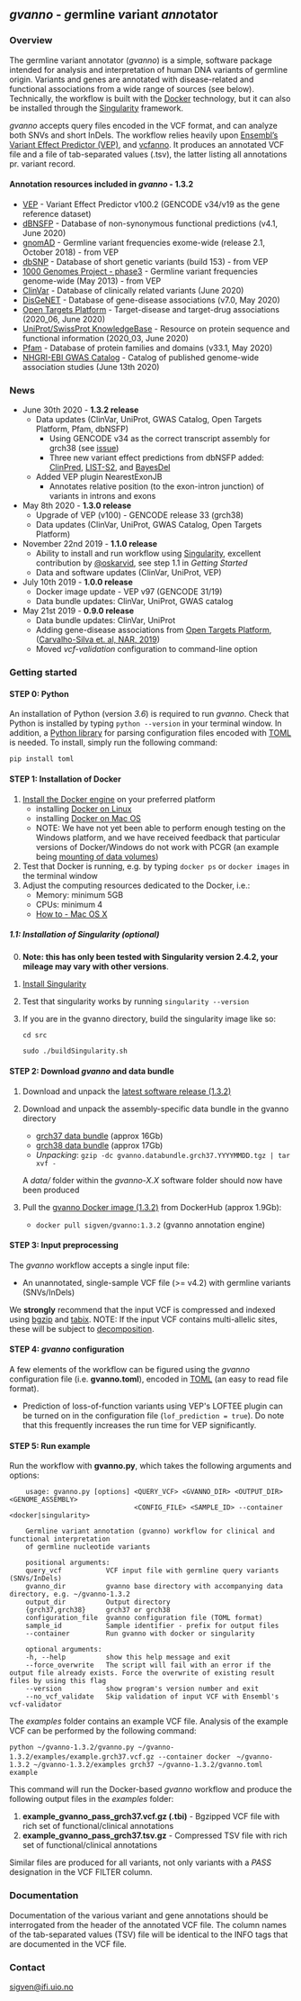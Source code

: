 ## _gvanno_ - *g*ermline *v*ariant *anno*tator

### Overview

The germline variant annotator (*gvanno*) is a simple, software package intended for analysis and interpretation of human DNA variants of germline origin. Variants and genes are annotated with disease-related and functional associations from a wide range of sources (see below). Technically, the workflow is built with the [Docker](https://www.docker.com) technology, but it can also be installed through the [Singularity](https://sylabs.io/docs/) framework.

*gvanno* accepts query files encoded in the VCF format, and can analyze both SNVs and short InDels. The workflow relies heavily upon [Ensembl’s Variant Effect Predictor (VEP)](http://www.ensembl.org/info/docs/tools/vep/index.html), and [vcfanno](https://github.com/brentp/vcfanno). It produces an annotated VCF file and a file of tab-separated values (.tsv), the latter listing all annotations pr. variant record.

#### Annotation resources included in _gvanno_ - 1.3.2

* [VEP](http://www.ensembl.org/info/docs/tools/vep/index.html) - Variant Effect Predictor v100.2 (GENCODE v34/v19 as the gene reference dataset)
* [dBNSFP](https://sites.google.com/site/jpopgen/dbNSFP) - Database of non-synonymous functional predictions (v4.1, June 2020)
* [gnomAD](http://gnomad.broadinstitute.org/) - Germline variant frequencies exome-wide (release 2.1, October 2018) - from VEP
* [dbSNP](http://www.ncbi.nlm.nih.gov/SNP/) - Database of short genetic variants (build 153) - from VEP
* [1000 Genomes Project - phase3](ftp://ftp.1000genomes.ebi.ac.uk/vol1/ftp/release/20130502/) - Germline variant frequencies genome-wide (May 2013) - from VEP
* [ClinVar](http://www.ncbi.nlm.nih.gov/clinvar/) - Database of clinically related variants (June 2020)
* [DisGeNET](http://www.disgenet.org) - Database of gene-disease associations (v7.0, May 2020)
* [Open Targets Platform](https://targetvalidation.org) - Target-disease and target-drug associations (2020_06, June 2020)
* [UniProt/SwissProt KnowledgeBase](http://www.uniprot.org) - Resource on protein sequence and functional information (2020_03, June 2020)
* [Pfam](http://pfam.xfam.org) - Database of protein families and domains (v33.1, May 2020)
* [NHGRI-EBI GWAS Catalog](https://www.ebi.ac.uk/gwas/home) - Catalog of published genome-wide association studies (June 13th 2020)

### News
* June 30th 2020 - **1.3.2 release**
     * Data updates (ClinVar, UniProt, GWAS Catalog, Open Targets Platform, Pfam, dbNSFP)
	     * Using GENCODE v34 as the correct transcript assembly for grch38 (see [issue](https://github.com/Ensembl/ensembl-vep/issues/749))
		* Three new variant effect predictions from dbNSFP added: [ClinPred](https://doi.org/10.1016/j.ajhg.2018.08.005), [LIST-S2](https://doi.org/10.1093/nar/gkaa288), and [BayesDel](https://doi.org/10.1002/humu.23158)
	* Added VEP plugin NearestExonJB
	     * Annotates relative position (to the exon-intron junction) of variants in introns and exons
* May 8th 2020 - **1.3.0 release**
     * Upgrade of VEP (v100) - GENCODE release 33 (grch38)
	* Data updates (ClinVar, UniProt, GWAS Catalog, Open Targets Platform)
* November 22nd 2019 - **1.1.0 release**
     * Ability to install and run workflow using [Singularity](https://sylabs.io/docs/), excellent contribution by [@oskarvid](https://github.com/oskarvid), see step 1.1 in _Getting Started_
	* Data and software updates (ClinVar, UniProt, VEP)
* July 10th 2019 - **1.0.0 release**
     * Docker image update - VEP v97 (GENCODE 31/19)
     * Data bundle updates: ClinVar, UniProt, GWAS catalog
* May 21st 2019 - **0.9.0 release**
     * Data bundle updates: ClinVar, UniProt
	* Adding gene-disease associations from [Open Targets Platform](https://targetvalidation.org),([Carvalho-Silva et. al, NAR, 2019](https://www.ncbi.nlm.nih.gov/pubmed/30462303))
	* Moved *vcf-validation* configuration to command-line option

### Getting started

#### STEP 0: Python

An installation of Python (version _3.6_) is required to run *gvanno*. Check that Python is installed by typing `python --version` in your terminal window. In addition, a [Python library](https://github.com/uiri/toml) for parsing configuration files encoded with [TOML](https://github.com/toml-lang/toml) is needed. To install, simply run the following command:

   	pip install toml

#### STEP 1: Installation of Docker

1. [Install the Docker engine](https://docs.docker.com/engine/installation/) on your preferred platform
   - installing [Docker on Linux](https://docs.docker.com/engine/installation/linux/)
   - installing [Docker on Mac OS](https://docs.docker.com/engine/installation/mac/)
   - NOTE: We have not yet been able to perform enough testing on the Windows platform, and we have received feedback that particular versions of Docker/Windows do not work with PCGR (an example being [mounting of data volumes](https://github.com/docker/toolbox/issues/607))
2. Test that Docker is running, e.g. by typing `docker ps` or `docker images` in the terminal window
3. Adjust the computing resources dedicated to the Docker, i.e.:
   - Memory: minimum 5GB
   - CPUs: minimum 4
   - [How to - Mac OS X](https://docs.docker.com/docker-for-mac/#advanced)

##### 1.1: Installation of Singularity (optional)

0. **Note: this has only been tested with Singularity version 2.4.2, your mileage may vary with other versions**.
1. [Install Singularity](https://sylabs.io/docs/)
2. Test that singularity works by running `singularity --version`
3. If you are in the gvanno directory, build the singularity image like so:

	`cd src`

	`sudo ./buildSingularity.sh`

#### STEP 2: Download *gvanno* and data bundle

1. Download and unpack the [latest software release (1.3.2)](https://github.com/sigven/gvanno/releases/tag/v1.3.2)
2. Download and unpack the assembly-specific data bundle in the gvanno directory
   * [grch37 data bundle](https://drive.google.com/file/d/1XJT8sSngl5T3HHQK2CZtZuwXX3rouEYg/) (approx 16Gb)
   * [grch38 data bundle](https://drive.google.com/file/d/1M6gioFzvt6XOqRDTx4UXYD5sIVOH55IY) (approx 17Gb)
   * *Unpacking*: `gzip -dc gvanno.databundle.grch37.YYYYMMDD.tgz | tar xvf -`

    A _data/_ folder within the _gvanno-X.X_ software folder should now have been produced
3. Pull the [gvanno Docker image (1.3.2)](https://hub.docker.com/r/sigven/gvanno/) from DockerHub (approx 1.9Gb):
   * `docker pull sigven/gvanno:1.3.2` (gvanno annotation engine)

#### STEP 3: Input preprocessing

The *gvanno* workflow accepts a single input file:

  * An unannotated, single-sample VCF file (>= v4.2) with germline variants (SNVs/InDels)

We __strongly__ recommend that the input VCF is compressed and indexed using [bgzip](http://www.htslib.org/doc/tabix.html) and [tabix](http://www.htslib.org/doc/tabix.html). NOTE: If the input VCF contains multi-allelic sites, these will be subject to [decomposition](http://genome.sph.umich.edu/wiki/Vt#Decompose).

#### STEP 4: *gvanno* configuration

A few elements of the workflow can be figured using the *gvanno* configuration file (i.e. **gvanno.toml**), encoded in [TOML](https://github.com/toml-lang/toml) (an easy to read file format).

* Prediction of loss-of-function variants using VEP's LOFTEE plugin can be turned on in the configuration file (`lof_prediction = true`). Do note that this frequently increases the run time for VEP significantly.

#### STEP 5: Run example

Run the workflow with **gvanno.py**, which takes the following arguments and options:

		usage: gvanno.py [options] <QUERY_VCF> <GVANNO_DIR> <OUTPUT_DIR> <GENOME_ASSEMBLY>
		                           <CONFIG_FILE> <SAMPLE_ID> --container <docker|singularity>

		Germline variant annotation (gvanno) workflow for clinical and functional interpretation
		of germline nucleotide variants

		positional arguments:
		query_vcf           VCF input file with germline query variants (SNVs/InDels)
		gvanno_dir          gvanno base directory with accompanying data directory, e.g. ~/gvanno-1.3.2
		output_dir          Output directory
		{grch37,grch38}     grch37 or grch38
		configuration_file  gvanno configuration file (TOML format)
		sample_id           Sample identifier - prefix for output files
		--container         Run gvanno with docker or singularity

		optional arguments:
		-h, --help          show this help message and exit
		--force_overwrite   The script will fail with an error if the output file already exists. Force the overwrite of existing result files by using this flag
		--version           show program's version number and exit
		--no_vcf_validate   Skip validation of input VCF with Ensembl's vcf-validator


The _examples_ folder contains an example VCF file. Analysis of the example VCF can be performed by the following command:

`python ~/gvanno-1.3.2/gvanno.py ~/gvanno-1.3.2/examples/example.grch37.vcf.gz --container docker`
` ~/gvanno-1.3.2 ~/gvanno-1.3.2/examples grch37 ~/gvanno-1.3.2/gvanno.toml example`

This command will run the Docker-based *gvanno* workflow and produce the following output files in the _examples_ folder:

  1. __example_gvanno_pass_grch37.vcf.gz (.tbi)__ - Bgzipped VCF file with rich set of functional/clinical annotations
  2. __example_gvanno_pass_grch37.tsv.gz__ - Compressed TSV file with rich set of functional/clinical annotations

Similar files are produced for all variants, not only variants with a *PASS* designation in the VCF FILTER column.

### Documentation

Documentation of the various variant and gene annotations should be interrogated from the header of the annotated VCF file. The column names of the tab-separated values (TSV) file will be identical to the INFO tags that are documented in the VCF file.

### Contact

sigven@ifi.uio.no
